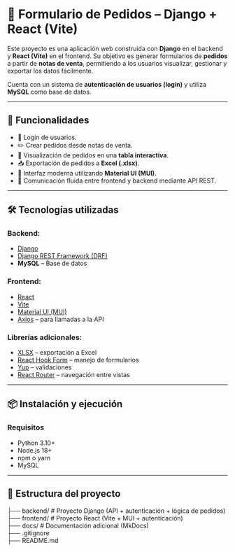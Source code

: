 # 🧾 Formulario de Pedidos – Django + React (Vite)

Este proyecto es una aplicación web construida con **Django** en el backend y **React (Vite)** en el frontend. Su objetivo es generar formularios de **pedidos** a partir de **notas de venta**, permitiendo a los usuarios visualizar, gestionar y exportar los datos fácilmente.

Cuenta con un sistema de **autenticación de usuarios (login)** y utiliza **MySQL** como base de datos.

---

## 🚀 Funcionalidades

- 🔐 Login de usuarios.
- ✏️ Crear pedidos desde notas de venta.
- 📄 Visualización de pedidos en una **tabla interactiva**.
- 📥 Exportación de pedidos a **Excel (.xlsx)**.
- 🎨 Interfaz moderna utilizando **Material UI (MUI)**.
- 🔄 Comunicación fluida entre frontend y backend mediante API REST.

---

## 🛠️ Tecnologías utilizadas

### Backend:
- [Django](https://www.djangoproject.com/)
- [Django REST Framework (DRF)](https://www.django-rest-framework.org/)
- **MySQL** – Base de datos

### Frontend:
- [React](https://reactjs.org/)
- [Vite](https://vitejs.dev/)
- [Material UI (MUI)](https://mui.com/)
- [Axios](https://axios-http.com/) – para llamadas a la API

### Librerías adicionales:
- [XLSX](https://www.npmjs.com/package/xlsx) – exportación a Excel
- [React Hook Form](https://react-hook-form.com/) – manejo de formularios
- [Yup](https://github.com/jquense/yup) – validaciones
- [React Router](https://reactrouter.com/) – navegación entre vistas

---

## 📦 Instalación y ejecución

### Requisitos
- Python 3.10+
- Node.js 18+
- npm o yarn
- MySQL

---

## 📁 Estructura del proyecto

├── backend/       # Proyecto Django (API + autenticación + lógica de pedidos)  
├── frontend/      # Proyecto React (Vite + MUI + autenticación)  
├── docs/          # Documentación adicional (MkDocs)  
├── .gitignore  
├── README.md  